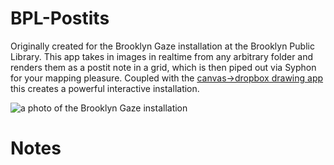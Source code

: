 # BPL-Postits

Originally created for the Brooklyn Gaze installation at the Brooklyn Public Library. This app takes in images in realtime from any arbitrary folder and renders them as a postit note in a grid, which is then piped out via Syphon for your mapping pleasure. Coupled with the [canvas->dropbox drawing app](https://github.com/prismspecs/Canvas-Draw-to-Dropbox) this creates a powerful interactive installation.

![a photo of the Brooklyn Gaze installation](http://graysonearle.com/mobile/wp-content/uploads/2017/07/BPL-postits.jpg
)

# Notes
